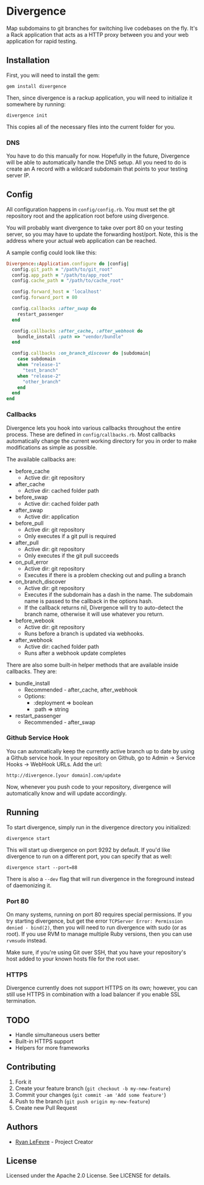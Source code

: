 # Divergence

Map subdomains to git branches for switching live codebases on the fly. It's a Rack application that acts as a HTTP proxy between you and your web application for rapid testing.

## Installation

First, you will need to install the gem:

```
gem install divergence
```

Then, since divergence is a rackup application, you will need to initialize it somewhere by running:

```
divergence init
```

This copies all of the necessary files into the current folder for you.

### DNS

You have to do this manually for now. Hopefully in the future, Divergence will be able to automatically handle the DNS setup. All you need to do is create an A record with a wildcard subdomain that points to your testing server IP.

## Config

All configuration happens in `config/config.rb`. You must set the git repository root and the application root before using divergence.

You will probably want divergence to take over port 80 on your testing server, so you may have to update the forwarding host/port. Note, this is the address where your actual web application can be reached.

A sample config could look like this:

``` ruby
Divergence::Application.configure do |config|
  config.git_path = "/path/to/git_root"
  config.app_path = "/path/to/app_root"
  config.cache_path = "/path/to/cache_root"

  config.forward_host = 'localhost'
  config.forward_port = 80

  config.callbacks :after_swap do
    restart_passenger
  end

  config.callbacks :after_cache, :after_webhook do
    bundle_install :path => "vendor/bundle"
  end

  config.callbacks :on_branch_discover do |subdomain|
    case subdomain
    when "release-1"
      "test_branch"
    when "release-2"
      "other_branch"
    end
  end
end
```

### Callbacks

Divergence lets you hook into various callbacks throughout the entire process. These are defined in `config/callbacks.rb`. Most callbacks automatically change the current working directory for you in order to make modifications as simple as possible.

The available callbacks are:

* before_cache
  * Active dir: git repository
* after_cache
  * Active dir: cached folder path
* before_swap
  * Active dir: cached folder path
* after_swap
  * Active dir: application
* before_pull
  * Active dir: git repository
  * Only executes if a git pull is required
* after_pull
  * Active dir: git repository
  * Only executes if the git pull succeeds
* on_pull_error
  * Active dir: git repository
  * Executes if there is a problem checking out and pulling a branch
* on_branch_discover
  * Active dir: git repository
  * Executes if the subdomain has a dash in the name. The subdomain name is passed to the callback in the options hash.
  * If the callback returns nil, Divergence will try to auto-detect the branch name, otherwise it will use whatever you return.
* before_webook
  * Active dir: git repository
  * Runs before a branch is updated via webhooks.
* after_webhook
  * Active dir: cached folder path
  * Runs after a webhook update completes

There are also some built-in helper methods that are available inside callbacks. They are:

* bundle_install
  * Recommended - after_cache, after_webhook
  * Options:
    * :deployment => boolean
    * :path => string
* restart_passenger
  * Recommended - after_swap

### Github Service Hook

You can automatically keep the currently active branch up to date by using a Github service hook. In your repository on Github, go to Admin -> Service Hooks -> WebHook URLs. Add the url:

```
http://divergence.[your domain].com/update
```

Now, whenever you push code to your repository, divergence will automatically know and will update accordingly.

## Running

To start divergence, simply run in the divergence directory you initialized:

```
divergence start
```

This will start up divergence on port 9292 by default. If you'd like divergence to run on a different port, you can specify that as well:

```
divergence start --port=88
```

There is also a `--dev` flag that will run divergence in the foreground instead of daemonizing it.

### Port 80

On many systems, running on port 80 requires special permissions. If you try starting divergence, but get the error `TCPServer Error: Permission denied - bind(2)`, then you will need to run divergence with sudo (or as root). If you use RVM to manage multiple Ruby versions, then you can use `rvmsudo` instead.

Make sure, if you're using Git over SSH, that you have your repository's host added to your known hosts file for the root user.

### HTTPS

Divergence currently does not support HTTPS on its own; however, you can still use HTTPS in combination with a load balancer if you enable SSL termination.

## TODO

* Handle simultaneous users better
* Built-in HTTPS support
* Helpers for more frameworks

## Contributing

1. Fork it
2. Create your feature branch (`git checkout -b my-new-feature`)
3. Commit your changes (`git commit -am 'Add some feature'`)
4. Push to the branch (`git push origin my-new-feature`)
5. Create new Pull Request

## Authors

* [Ryan LeFevre](http://meltingice.net) - Project Creator

## License

Licensed under the Apache 2.0 License. See LICENSE for details.
